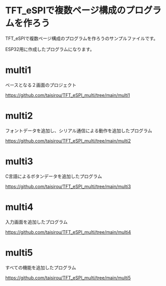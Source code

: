 # TFT_eSPIで複数ページ構成のプログラムを作ろう
TFT_eSPIで複数ページ構成のプログラムを作ろうのサンプルファイルです。

ESP32用に作成したプログラムになります。
# multi1
ベースとなる２画面のプロジェクト

https://github.com/taisirou/TFT_eSPI_multi/tree/main/multi1
# multi2
フォントデータを追加し、シリアル通信による動作を追加したプログラム

https://github.com/taisirou/TFT_eSPI_multi/tree/main/multi2
# multi3
C言語によるボタンデータを追加したプログラム

https://github.com/taisirou/TFT_eSPI_multi/tree/main/multi3
# multi4
入力画面を追加したプログラム

https://github.com/taisirou/TFT_eSPI_multi/tree/main/multi4
# multi5
すべての機能を追加したプログラム

https://github.com/taisirou/TFT_eSPI_multi/tree/main/multi5
